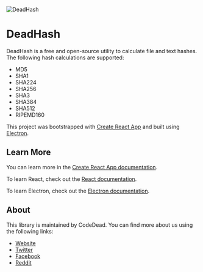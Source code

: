 ![DeadHash](https://codedead.com/wp-content/uploads/2020/06/DeadHash.png)

# DeadHash

DeadHash is a free and open-source utility to calculate file and text hashes. The following hash calculations are supported:
* MD5
* SHA1
* SHA224
* SHA256
* SHA3
* SHA384
* SHA512
* RIPEMD160

This project was bootstrapped with [Create React App](https://github.com/facebook/create-react-app) and built using [Electron](https://electronjs.org/).

## Learn More

You can learn more in the [Create React App documentation](https://facebook.github.io/create-react-app/docs/getting-started).

To learn React, check out the [React documentation](https://reactjs.org/).

To learn Electron, check out the [Electron documentation](https://electronjs.org/).

## About

This library is maintained by CodeDead. You can find more about us using the following links:
* [Website](https://codedead.com)
* [Twitter](https://twitter.com/C0DEDEAD)
* [Facebook](https://facebook.com/deadlinecodedead)
* [Reddit](https://reddit.com/r/CodeDead/)
